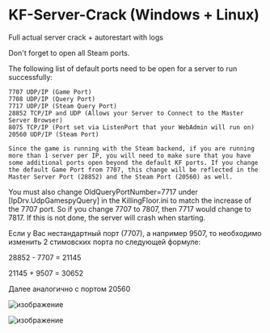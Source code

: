 # KF-Server-Crack (Windows + Linux)
Full actual server crack + autorestart with logs

Don't forget to open all Steam ports.

The following list of default ports need to be open for a server to run successfully:

    7707 UDP/IP (Game Port)
    7708 UDP/IP (Query Port)
    7717 UDP/IP (Steam Query Port)
    28852 TCP/IP and UDP (Allows your Server to Connect to the Master Server Browser)
    8075 TCP/IP (Port set via ListenPort that your WebAdmin will run on)
    20560 UDP/IP (Steam Port)

    Since the game is running with the Steam backend, if you are running more than 1 server per IP, you will need to make sure that you have some additional ports open beyond the default KF ports. If you change the default Game Port from 7707, this change will be reflected in the Master Server Port (28852) and the Steam Port (20560) as well.

You must also change OldQueryPortNumber=7717 under [IpDrv.UdpGamespyQuery] in the KillingFloor.ini to match the increase of the 7707 port. So if you change 7707 to 7807, then 7717 would change to 7817. If this is not done, the server will crash when starting. 


Если у Вас нестандартный порт (7707), а например 9507, то необходимо изменить 2 стимовских порта по следующей формуле:

28852 - 7707 = 21145

21145 + 9507 = 30652

Далее аналогично с портом 20560

![изображение](https://github.com/user-attachments/assets/8b82206c-3152-4aaf-900a-2ccad06f15dd)

![изображение](https://github.com/user-attachments/assets/d6a61fbf-0a28-49b7-877d-791a1119e0dc)
